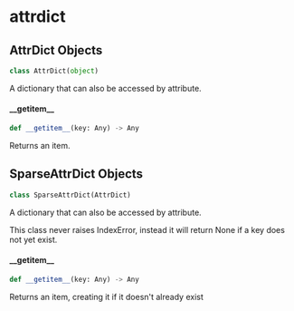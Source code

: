 <a id="attrdict"></a>

# attrdict

<a id="attrdict.AttrDict"></a>

## AttrDict Objects

```python
class AttrDict(object)
```

A dictionary that can also be accessed by attribute.

<a id="attrdict.AttrDict.__getitem__"></a>

#### \_\_getitem\_\_

```python
def __getitem__(key: Any) -> Any
```

Returns an item.

<a id="attrdict.SparseAttrDict"></a>

## SparseAttrDict Objects

```python
class SparseAttrDict(AttrDict)
```

A dictionary that can also be accessed by attribute.

This class never raises IndexError, instead it will return None if a
key does not yet exist.

<a id="attrdict.SparseAttrDict.__getitem__"></a>

#### \_\_getitem\_\_

```python
def __getitem__(key: Any) -> Any
```

Returns an item, creating it if it doesn't already exist

